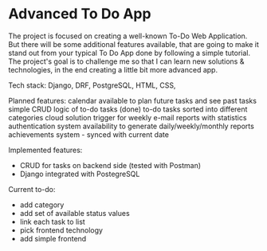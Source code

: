 # Advanced To Do App

The project is focused on creating a well-known To-Do Web Application. But there will be some additional features available, that are going to make it stand out from your typical To Do App done by following a simple tutorial. The project's goal is to challenge me so that I can learn new solutions & technologies, in the end creating a little bit more advanced app.

Tech stack: Django, DRF, PostgreSQL, HTML, CSS,

Planned features:
calendar available to plan future tasks and see past tasks
simple CRUD logic of to-do tasks (done)
to-do tasks sorted into different categories
cloud solution
trigger for weekly e-mail reports with statistics
authentication system
availability to generate daily/weekly/monthly reports
achievements system - synced with current date

Implemented features:
* CRUD for tasks on backend side (tested with Postman)
* Django integrated with PostegreSQL

Current to-do:
- add category
- add set of available status values
- link each task to list
- pick frontend technology
- add simple frontend
